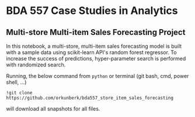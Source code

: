 # BDA 557 Case Studies in Analytics

## Multi-store Multi-item Sales Forecasting Project

In this notebook, a multi-store, multi-item sales forecasting model is built with a sample data using scikit-learn API's random forest regressor. To increase the success of predictions, hyper-parameter search is performed with randomized search.

Running, the below command from `python` or terminal (git bash, cmd, power shell, ...)
```
!git clone https://github.com/orkunberk/bda557_store_item_sales_forecasting
```

will download all snapshots for all files.
